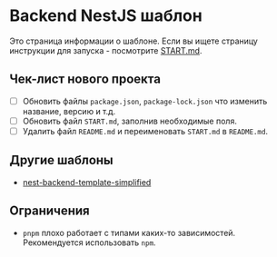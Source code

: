 # Backend NestJS шаблон
Это страница информации о шаблоне. Если вы ищете страницу инструкции для запуска - посмотрите [START.md](START.md).

## Чек-лист нового проекта
* [ ] Обновить файлы `package.json`, `package-lock.json` что изменить название, версию и т.д.
* [ ] Обновить файл `START.md`, заполнив необходимые поля.
* [ ] Удалить файл `README.md` и переименовать `START.md` в `README.md`.

## Другие шаблоны
* [nest-backend-template-simplified](https://github.com/siranweb/nest-backend-template-simplified)

## Ограничения
* `pnpm` плохо работает с типами каких-то зависимостей. Рекомендуется использовать `npm`.
